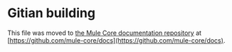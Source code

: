 Gitian building
================

This file was moved to [the Mule Core documentation repository](https://github.com/mule-core/docs/blob/master/gitian-building.md) at [https://github.com/mule-core/docs](https://github.com/mule-core/docs).
